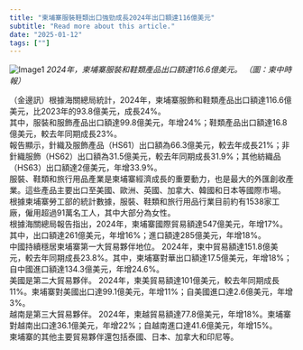 ```yaml
---
title: "柬埔寨服裝鞋類出口強勁成長2024年出口額達116億美元"
subtitle: "Read more about this article."
date: "2025-01-12"
tags: [""]
---
```


![Image1](/thumbnails/Clothing-Footwear-Export-Grow.jpg "Meeting")
*2024年，柬埔寨服裝和鞋類產品出口額達116.6億美元。 （圖：柬中時報）*

（金邊訊）根據海關總局統計，2024年，柬埔寨服飾和鞋類產品出口額達116.6億美元，比2023年的93.8億美元，成長24%。
<br/>
其中，服裝和服飾產品出口額達99.8億美元，年增24%；鞋類產品出口額達16.8億美元，較去年同期成長23%。
<br/>
報告顯示，針織及服飾產品（HS61）出口額為66.3億美元，較去年成長21%；非針織服飾（HS62）出口額為31.5億美元，較去年同期成長31.9%；其他紡織品（HS63）出口額達2億美元，年增33.9%。
<br/>
服裝、鞋類和旅行用品產業是柬埔寨經濟成長的重要動力，也是最大的外匯創收產業。這些產品主要出口至美國、歐洲、英國、加拿大、韓國和日本等國際市場。
<br/>
根據柬埔寨勞工部的統計數據，服裝、鞋類和旅行用品行業目前約有1538家工廠，僱用超過91萬名工人，其中大部分為女性。
<br/>
根據海關總局報告指出，2024年，柬埔寨國際貿易額達547億美元，年增17%。其中，出口額達261億美元，年增16%；進口額達285億美元，年增18%。
<br/>
中國持續穩居柬埔寨第一大貿易夥伴地位。 2024年，柬中貿易額達151.8億美元，較去年同期成長23.8%。其中，柬埔寨對華出口額達17.5億美元，年增18%；自中國進口額達134.3億美元，年增24.6%。
<br/>
美國是第二大貿易夥伴。 2024年，柬美貿易額達101億美元，較去年同期成長11%。柬埔寨對美國出口達99.1億美元，年增11%；自美國進口達2.6億美元，年增3%。
<br/>
越南是第三大貿易夥伴。 2024年，柬越貿易額達77.8億美元，年增18%。柬埔寨對越南出口達36.1億美元，年增22%；自越南進口達41.6億美元，年增15%。
<br/>
柬埔寨的其他主要貿易夥伴還包括泰國、日本、加拿大和印尼等。